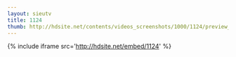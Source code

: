 ```yaml
---
layout: sieutv
title: 1124
thumb: http://hdsite.net/contents/videos_screenshots/1000/1124/preview_360p.mp4.jpg
---
```

{% include iframe src='http://hdsite.net/embed/1124' %}
 
